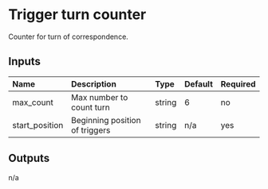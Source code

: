 # Trigger turn counter

Counter for turn of correspondence.

## Inputs

| Name           | Description                    | Type   | Default | Required |
|:---------------|:-------------------------------|:-------|:--------|:---------|
| max_count      | Max number to count turn       | string | 6       | no       |
| start_position | Beginning position of triggers | string | n/a     | yes      |

## Outputs

n/a

